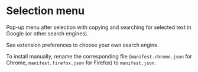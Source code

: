 # Selection menu

Pop-up menu after selection with copying and searching for selected text in Google (or other search engines).

See extension preferences to choose your own search engine.

To install manually, rename the corresponding file (`manifest.chrome.json` for Chrome, `manifest.firefox.json` for Firefox) to `manifest.json`.
